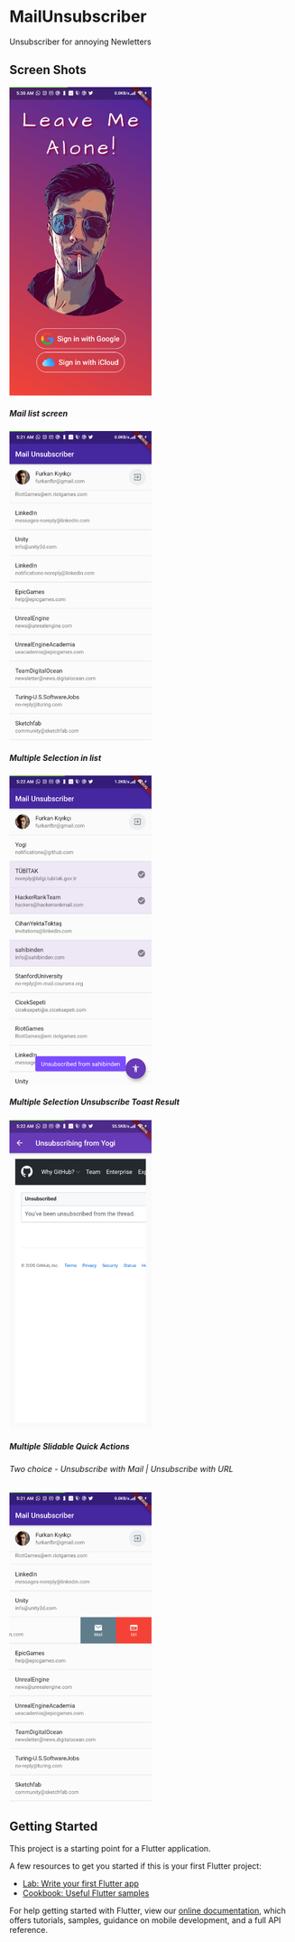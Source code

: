 # MailUnsubscriber

Unsubscriber for annoying Newletters


## Screen Shots 
<img src="Screenshots/loginScreen.png" width="50%" />

##### Mail list screen
<img src="Screenshots/mailList.png" width="50%" />

##### Multiple Selection in list
<img src="Screenshots/multiUnsub.png" width="50%" />

##### Multiple Selection Unsubscribe Toast Result
<img src="Screenshots/unsubResult.png" width="50%" />

##### Multiple Slidable Quick Actions
###### Two choice - Unsubscribe with Mail | Unsubscribe with URL
<img src="Screenshots/unsubSelection.png" width="50%" />

## Getting Started

This project is a starting point for a Flutter application.

A few resources to get you started if this is your first Flutter project:

- [Lab: Write your first Flutter app](https://flutter.dev/docs/get-started/codelab)
- [Cookbook: Useful Flutter samples](https://flutter.dev/docs/cookbook)

For help getting started with Flutter, view our
[online documentation](https://flutter.dev/docs), which offers tutorials,
samples, guidance on mobile development, and a full API reference.
